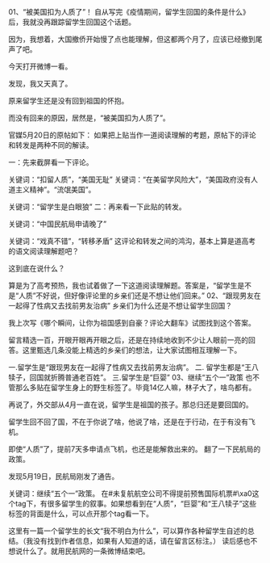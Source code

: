 01、“被美国扣为人质了”！ 自从写完《疫情期间，留学生回国的条件是什么》后，我就没再跟踪留学生回国这个话题。

因为，我想着，大国撤侨开始慢了点也能理解，但这都两个月了，应该已经撤到尾声了吧。

今天打开微博一看。

发现，我又天真了。

原来留学生还是没有回到祖国的怀抱。

而没有回来的原因，居然是，“被美国扣为人质了”。

官媒5月20日的原帖如下： 如果把上贴当作一道阅读理解的考题，原帖下的评论和转发是两种不同的解读。

一：先来截屏看一下评论。

关键词：“扣留人质”，“美国无耻” 关键词：“在美留学风险大”，“美国政府没有人道主义精神”。“流氓美国”。 

关键词：“留学生是白眼狼” 二：再来看一下此贴的转发。

关键词：“中国民航局申请晚了” 

关键词：“戏真不错”，“转移矛盾” 这评论和转发之间的鸿沟，基本上算是道高考的语文阅读理解题吧？

这到底在说什么？

算是为了高考预热，我也试着做了一下这道阅读理解题。答案是，“留学生是不是“人质”不好说，但好像评论里的乡亲们还是不想让他们回来。” 02、“跟现男友在一起得了性病又去找前男友治病” 乡亲们为什么还是不想让留学生回国？

我上次写《哪个瞬间，让你为祖国感到自豪？评论大翻车》试图找到这个答案。

留言精选一百，开眼开眼再开眼之后，还是在持续地收到不少让人眼前一亮的回答。这里甄选几条没能上精选的乡亲们的想法，让大家试图相互理解一下。

一.留学生是“跟现男友在一起得了性病又去找前男友治病”。 二. 留学生都是“王八犊子，回国就折腾普通老百姓”。 三.留学生是“巨婴” 03、继续“五个一”政策 也不管那么多贴在留学生身上的野生标签了。毕竟14亿人嘛，林子大了，啥鸟都有。

再说了，外交部从4月一直在说，留学生是祖国的孩子。那总归还是要回国的。

留学生回不回了国，不在于你说了啥，他说了啥，还是在于行动，在于有没有飞机。

即使“人质”了，提前7天多申请点飞机，也还是能解救出来的。 翻了一下民航局的政策。

发现5月19日，民航局刚发了通告。

关键词：继续“五个一”政策。 在#未复航航空公司不得提前预售国际机票#\xa0这个tag下，有很多留学生的叙事。如果想看到在“人质”，“巨婴”和“王八犊子”这些标签的背面是什么，可以点开那个tag看一下。

这里有一篇一个留学生的长文“我不明白为什么”，可以算作各种留学生自述的总结。（我没有找到作者信息，如果有人知道的话，请在留言区标注。） 读后感也不想说什么了。就用民航网的一条微博结束吧。 


